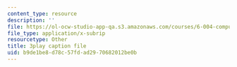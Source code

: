 ```yaml
---
content_type: resource
description: ''
file: https://ol-ocw-studio-app-qa.s3.amazonaws.com/courses/6-004-computation-structures-spring-2017/b9de1be8d78c57fdad2970682012be0b_q38KAGAKORk.vtt
file_type: application/x-subrip
resourcetype: Other
title: 3play caption file
uid: b9de1be8-d78c-57fd-ad29-70682012be0b
---
```

